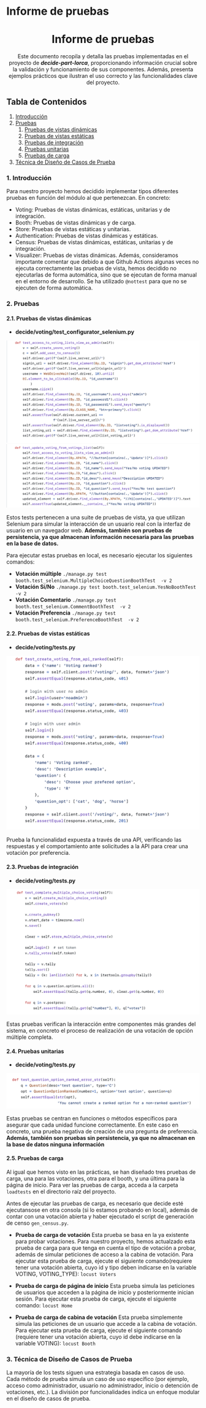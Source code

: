 # Informe de pruebas
<h1 align="center">Informe de pruebas</h1>
<p align="center">Este documento recopila y detalla las pruebas implementadas en el proyecto de <b><i>decide-part-lorca</i></b>, proporcionando información crucial sobre la validación y funcionamiento de sus componentes. Además, presenta ejemplos prácticos que ilustran el uso correcto y las funcionalidades clave del proyecto.</p>

## Tabla de Contenidos

1. [Introducción](#id1)
2. [Pruebas](#id2)
    1. [Pruebas de vistas dinámicas](#id2.1)
    2. [Pruebas de vistas estáticas](#id2.2)
    3. [Pruebas de integración](#id2.3)
    4. [Pruebas unitarias](#id2.4)
    5. [Pruebas de carga](#id2.5)
3. [Técnica de Diseño de Casos de Prueba](#id3)

 <div id='id1'/>

### 1. Introducción
Para nuestro proyecto hemos decidido implementar tipos diferentes pruebas en función del módulo al que pertenezcan. En concreto:
- Voting: Pruebas de vistas dinámicas, estáticas, unitarias y de integración.
- Booth: Pruebas de vistas dinámicas y de carga.
- Store: Pruebas de vistas estáticas y unitarias.
- Authentication: Pruebas de vistas dinámicas y estáticas.
- Census: Pruebas de vistas dinámicas, estáticas, unitarias y de integración.
- Visualizer: Pruebas de vistas dinámicas.
Además, consideramos importante comentar que debido a que Github Actions algunas veces no ejecuta correctamente las pruebas de vista, hemos decidido no ejecutarlas de forma automática, sino que se ejecutan de forma manual en el entorno de desarrollo. Se ha utilizado `@nottest` para que no se ejecuten de forma automática.

 <div id='id2'/>

### 2. Pruebas
 <div id='id2.1'/>

#### 2.1. Pruebas de vistas dinámicas

- **decide/voting/test_configurator_selenium.py**
<p align="center">
<img  src="./images/test_access_votings_list_as_admin.png">
<img  src="./images/test_update_voting_from_votings_list.png">
</p>

Estos tests pertenecen a una suite de pruebas de vista, ya que utilizan Selenium para simular la interacción de un usuario real con la interfaz de usuario en un navegador web. **Además, también son pruebas de persistencia, ya que almacenan información necesaria para las pruebas en la base de datos.**

Para ejecutar estas pruebas en local, es necesario ejecutar los siguientes comandos:
- **Votación múltiple**
`./manage.py test booth.test_selenium.MultipleChoiceQuestionBoothTest  -v 2`
- **Votación Sí/No**
`./manage.py test booth.test_selenium.YesNoBoothTest  -v 2`
- **Votación Comentario**
`./manage.py test booth.test_selenium.CommentBoothTest  -v 2`
- **Votación Preferencia**
`./manage.py test booth.test_selenium.PreferenceBoothTest  -v 2`

 <div id='id2.2'/>

#### 2.2. Pruebas de vistas estáticas

- **decide/voting/tests.py**
<p align="center">
<img  src="./images/test_create_voting_from_api_ranked.png">
</p>
Prueba la funcionalidad expuesta a través de una API, verificando las respuestas y el comportamiento ante solicitudes a la API para crear una votación por preferencia.
 <div id='id2.3'/>

#### 2.3. Pruebas de integración

- **decide/voting/tests.py**
<p align="center">
<img  src="./images/test_complete_multiple_choice_voting.png">
</p>
Estas pruebas verifican la interacción entre componentes más grandes del sistema, en concreto el proceso de realización de una votación de opción múltiple completa.
 <div id='id2.4'/>

#### 2.4. Pruebas unitarias

- **decide/voting/tests.py**
<p align="center">
<img  src="./images/test_question_option_ranked_error_str.png">
</p>

Estas pruebas se centran en funciones o métodos específicos para asegurar que cada unidad funcione correctamente. En este caso en concreto, una prueba negativa de creación de una pregunta de preferencia. **Además, también son pruebas sin persistencia, ya que no almacenan en la base de datos ninguna información**
 <div id='id2.5'/>

#### 2.5. Pruebas de carga
Al igual que hemos visto en las prácticas, se han diseñado tres pruebas de carga, una para las votaciones, otra para el booth, y una última para la página de inicio. Para ver las pruebas de carga, acceda a la carpeta `loadtests` en el directorio raíz del proyecto.

Antes de ejecutar las pruebas de carga, es necesario que decide esté ejecutansose en otra consola (si lo estamos probando en local), además de contar con una votación abierta y haber ejecutado el script de generación de censo `gen_census.py`.

- **Prueba de carga de votación**
Esta prueba se basa en la ya existente para probar votaciones. Para nuestro proyecto, hemos actualzado esta prueba de carga para que tenga en cuenta el tipo de votación a probar, además de simular peticiones de acceso a la cabina de votación. Para ejecutar esta prueba de carga, ejecute el siguiente comando(requiere tener una votación abierta, cuyo id y tipo deben indicarse en la variable VOTING, VOTING_TYPE):
`locust Voters`

- **Prueba de carga de página de inicio**
Esta prueba simula las peticiones de usuarios que acceden a la página de inicio y posteriormente inician sesión. Para ejecutar esta prueba de carga, ejecute el siguiente comando:
`locust Home`

- **Prueba de carga de cabina de votación**
Esta prueba simplemente simula las peticiones de un usuario que accede a la cabina de votación. Para ejecutar esta prueba de carga, ejecute el siguiente comando (requiere tener una votación abierta, cuyo id debe indicarse en la variable VOTING):
`locust Booth`
 <div id='id3'/>

### 3. Técnica de Diseño de Casos de Prueba
La mayoría de los tests siguen una estrategia basada en casos de uso. Cada método de prueba simula un caso de uso específico (por ejemplo, acceso como administrador, usuario no administrador, inicio o detención de votaciones, etc.). La división por funcionalidades indica un enfoque modular en el diseño de casos de prueba.
